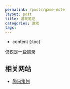 ```yaml
---
permalink: /posts/game-note
layout: post
title: 游戏笔记
categories: 游戏
tags:
---
```


* content
{:toc}

仅仅是一些摘录




## 相关网站

* [腾讯策划](http://gad.qq.com/plan)
